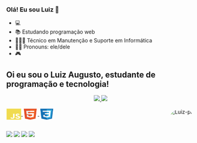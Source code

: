 ### Olá! Eu sou Luiz 🏀


- 💻 
- 📚 Estudando programação web
- 👨🏽‍🎓 Técnico em Manutenção e Suporte em Informática
- 🤵🏽 Pronouns: ele/dele
- 🎮


## Oi eu sou o Luiz Augusto, estudante de programação e tecnologia!


<div align="center">
  <a href="https://github.com/Sr-LuizX">
  <img height="180em" src="https://github-readme-stats.vercel.app/api?username=Sr-LuizX&show_icons=true&theme=merko&include_all_commits=true&count_private=true"/>
  <img height="180em" src="https://github-readme-stats.vercel.app/api/top-langs/?username=Sr-LuizX&layout=compact&langs_count=7&theme=merko"/>
</div>

<div style="display: inline_block"><br>
  <img align="center" alt="Luiz-Js" height="30" width="40" src="https://raw.githubusercontent.com/devicons/devicon/master/icons/javascript/javascript-plain.svg">
  <img align="center" alt="Rafa-HTML" height="30" width="40" src="https://raw.githubusercontent.com/devicons/devicon/master/icons/html5/html5-original.svg">
  <img align="center" alt="Luiz-CSS" height="30" width="40" src="https://raw.githubusercontent.com/devicons/devicon/master/icons/css3/css3-original.svg">
  <img align="right" alt="Luiz-pic" height="160" style="border-radius:60px;" 
  src="https://cdn.discordapp.com/attachments/806690011780743200/991019868755214396/new-game-ahagon-umiko-programming.gif?width=676&height=676"
   
</div>
  
  ##
 
<div> 
  <a href="https://www.instagram.com/luiz.s117/" target="_blank"><img src="https://img.shields.io/badge/-Instagram-%23E4405F?style=for-the-badge&logo=instagram&logoColor=white" target="_blank"></a>
 	 <a href="https://discord.gg/qjr9Mj8r" target="_blank"><img src="https://img.shields.io/badge/Discord-7289DA?style=for-the-badge&logo=discord&logoColor=white" target="_blank"></a> 
  <a href = "mailto:contatomr.luizaugusto@gmail.com"><img src="https://img.shields.io/badge/-Gmail-%23333?style=for-the-badge&logo=gmail&logoColor=white" target="_blank"></a>
  <a href="https://www.linkedin.com/in/luiz-sampaio-73789b226/" target="_blank"><img src="https://img.shields.io/badge/-LinkedIn-%230077B5?style=for-the-badge&logo=linkedin&logoColor=white" target="_blank"></a> 
 

 
</div>
